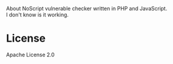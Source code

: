  About
NoScript vulnerable checker written in PHP and JavaScript.<br>
I don't know is it working.
# License 
Apache License 2.0
